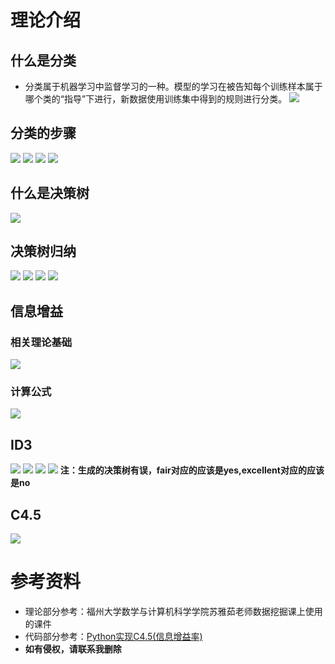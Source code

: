 # 理论介绍

## 什么是分类

- 分类属于机器学习中监督学习的一种。模型的学习在被告知每个训练样本属于哪个类的“指导”下进行，新数据使用训练集中得到的规则进行分类。
![](https://ws1.sinaimg.cn/large/874b0eb1gy1fznh9w9bkkj21bb0lpdjp.jpg)

## 分类的步骤

![](https://ws1.sinaimg.cn/large/874b0eb1gy1fznhce62gej219w0g7q6r.jpg)
![](https://ws1.sinaimg.cn/large/874b0eb1gy1fznhce2eapj21930my786.jpg)
![](https://ws1.sinaimg.cn/large/874b0eb1gy1fznhce1axkj216i0hqdjs.jpg)
![](https://ws1.sinaimg.cn/large/874b0eb1gy1fznhce2pr0j21670myq6d.jpg)

## 什么是决策树

![](https://ws1.sinaimg.cn/large/874b0eb1gy1fznhdty6snj217e0najuu.jpg)

## 决策树归纳

![](https://ws1.sinaimg.cn/large/874b0eb1gy1fznhejo49mj21aq0kkq7w.jpg)
![](https://ws1.sinaimg.cn/large/874b0eb1gy1fznhejh77dj21aj0dn0uu.jpg)
![](https://ws1.sinaimg.cn/large/874b0eb1gy1fznhejssrxj21980msgs1.jpg)
![](https://ws1.sinaimg.cn/large/874b0eb1gy1fznhejsansj21aq0medjz.jpg)

## 信息增益

### 相关理论基础

![](https://ws1.sinaimg.cn/large/874b0eb1gy1fznhf5v2dqj219z0n579q.jpg)

### 计算公式
![](https://ws1.sinaimg.cn/large/874b0eb1gy1fznhfpkhl2j21am0n4jx6.jpg)

## ID3

![](https://ws1.sinaimg.cn/large/874b0eb1gy1fznhh84f09j21a80nxtca.jpg)
![](https://ws1.sinaimg.cn/large/874b0eb1gy1fznhhp68bij217c0nbdjx.jpg)
![](https://ws1.sinaimg.cn/large/874b0eb1gy1fznhhp6rqlj217m0mxtcc.jpg)
![](https://ws1.sinaimg.cn/large/874b0eb1gy1fznhhp1ldrj212t0jiwg2.jpg)
**注：生成的决策树有误，fair对应的应该是yes,excellent对应的应该是no**

## C4.5

![](https://ws1.sinaimg.cn/large/874b0eb1gy1fznhjljoypj21bp0ledla.jpg)

# 参考资料

- 理论部分参考：福州大学数学与计算机科学学院苏雅茹老师数据挖掘课上使用的课件
- 代码部分参考：[Python实现C4.5(信息增益率)](https://www.cnblogs.com/wsine/p/5180315.html)
- **如有侵权，请联系我删除**